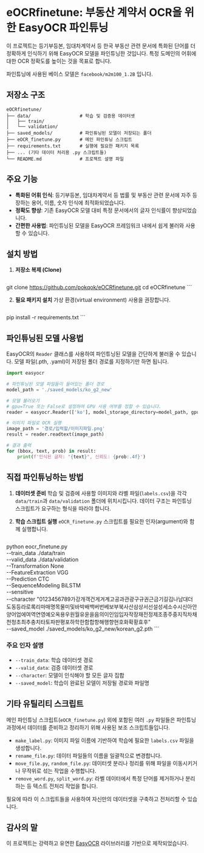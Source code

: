 # eOCRfinetune: 부동산 계약서 OCR을 위한 EasyOCR 파인튜닝

이 프로젝트는 등기부등본, 임대차계약서 등 한국 부동산 관련 문서에 특화된 단어를 더 정확하게 인식하기 위해 EasyOCR 모델을 파인튜닝한 것입니다. 특정 도메인의 어휘에 대한 OCR 정확도를 높이는 것을 목표로 합니다.

파인튜닝에 사용된 베이스 모델은 `facebook/m2m100_1.2B` 입니다.

## 저장소 구조

```
eOCRfinetune/
├── data/                  # 학습 및 검증용 데이터셋
│   ├── train/
│   └── validation/
├── saved_models/          # 파인튜닝된 모델이 저장되는 폴더
├── eOCR_finetune.py       # 메인 파인튜닝 스크립트
├── requirements.txt       # 실행에 필요한 패키지 목록
├── ... (기타 데이터 처리용 .py 스크립트들)
└── README.md              # 프로젝트 설명 파일
```

## 주요 기능

-   **특화된 어휘 인식**: 등기부등본, 임대차계약서 등 법률 및 부동산 관련 문서에 자주 등장하는 용어, 이름, 숫자 인식에 최적화되었습니다.
-   **정확도 향상**: 기존 EasyOCR 모델 대비 특정 문서에서의 글자 인식률이 향상되었습니다.
-   **간편한 사용법**: 파인튜닝된 모델을 EasyOCR 프레임워크 내에서 쉽게 불러와 사용할 수 있습니다.

## 설치 방법

1.  **저장소 복제 (Clone)**
    ```bash
git clone https://github.com/pokqok/eOCRfinetune.git
cd eOCRfinetune
    ```

2.  **필요 패키지 설치**
    가상 환경(virtual environment) 사용을 권장합니다.
    ```bash
pip install -r requirements.txt
    ```

## 파인튜닝된 모델 사용법

EasyOCR의 `Reader` 클래스를 사용하여 파인튜닝된 모델을 간단하게 불러올 수 있습니다. 모델 파일(.pth, .yaml)이 저장된 폴더 경로를 지정하기만 하면 됩니다.

```python
import easyocr

# 파인튜닝된 모델 파일들이 들어있는 폴더 경로
model_path = './saved_models/ko_g2_new'

# 모델 불러오기
# gpu=True 또는 False로 설정하여 GPU 사용 여부를 정할 수 있습니다.
reader = easyocr.Reader(['ko'], model_storage_directory=model_path, gpu=True)

# 이미지 파일로 OCR 실행
image_path = '경로/입력할/이미지파일.png'
result = reader.readtext(image_path)

# 결과 출력
for (bbox, text, prob) in result:
    print(f'인식된 글자: "{text}", 신뢰도: {prob:.4f}')
```

## 직접 파인튜닝하는 방법

1.  **데이터셋 준비**
    학습 및 검증에 사용할 이미지와 라벨 파일(`labels.csv`)을 각각 `data/train`과 `data/validation` 폴더에 위치시킵니다. 데이터 구조는 파인튜닝 스크립트가 요구하는 형식을 따라야 합니다.

2.  **학습 스크립트 실행**
    `eOCR_finetune.py` 스크립트를 필요한 인자(argument)와 함께 실행합니다.

    ```bash
python eocr_finetune.py \
    --train_data ./data/train \
    --valid_data ./data/validation \
    --Transformation None \
    --FeatureExtraction VGG \
    --Prediction CTC \
    --SequenceModeling BiLSTM \
    --sensitive \
    --character "0123456789가강개객건게겨계고공과관광구규권근금기길김나남대더도동등라로록리마매명목물미및바박배백버번베보부북사산삼상서선설성세소수시신아안양어업에여역연영예오옥용우원월유윤을음의이인임입자작장재전정제조종주중지직차채천청초최추충치타토파판평포하학한함합항해행향현호화확황효후" \
    --saved_model ./saved_models/ko_g2_new/korean_g2.pth
    ```

### 주요 인자 설명

-   `--train_data`: 학습 데이터셋 경로
-   `--valid_data`: 검증 데이터셋 경로
-   `--character`: 모델이 인식해야 할 모든 글자 집합
-   `--saved_model`: 학습이 완료된 모델이 저장될 경로와 파일명

## 기타 유틸리티 스크립트

메인 파인튜닝 스크립트(`eOCR_finetune.py`) 외에 포함된 여러 `.py` 파일들은 파인튜닝 과정에서 데이터를 준비하고 정리하기 위해 사용된 보조 스크립트들입니다.

-   `make_label.py`: 이미지 파일 이름에 기반하여 학습에 필요한 `labels.csv` 파일을 생성합니다.
-   `rename_file.py`: 데이터 파일들의 이름을 일괄적으로 변경합니다.
-   `move_file.py`, `random_file.py`: 데이터셋 분리나 정리를 위해 파일을 이동시키거나 무작위로 섞는 작업을 수행합니다.
-   `remove_word.py`, `split_word.py`: 라벨 데이터에서 특정 단어를 제거하거나 분리하는 등 텍스트 전처리 작업을 합니다.

필요에 따라 이 스크립트들을 사용하여 자신만의 데이터셋을 구축하고 전처리할 수 있습니다.

## 감사의 말

이 프로젝트는 강력하고 유연한 [EasyOCR](https://github.com/JaidedAI/EasyOCR) 라이브러리를 기반으로 제작되었습니다.
